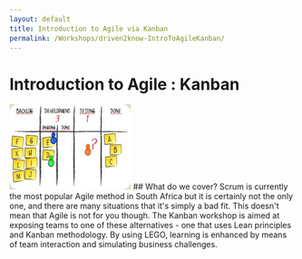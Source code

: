 ```yaml
---
layout: default
title: Introduction to Agile via Kanban
permalink: /Workshops/driven2know-IntroToAgileKanban/
---
```


# Introduction to Agile : Kanban
<img src="/images/content/simple-kanban-board.png" class="image_left"/>
## What do we cover?
Scrum is currently the most popular Agile method in South Africa but it is certainly not the only one, and there are many situations that it's simply a bad fit. This doesn't mean that Agile is not for you though. The Kanban workshop is aimed at exposing teams to one of these alternatives - one that uses Lean principles and Kanban methodology. By using LEGO, learning is enhanced by means of team interaction and simulating business challenges.

<br>
<br>
<br>
<br>
